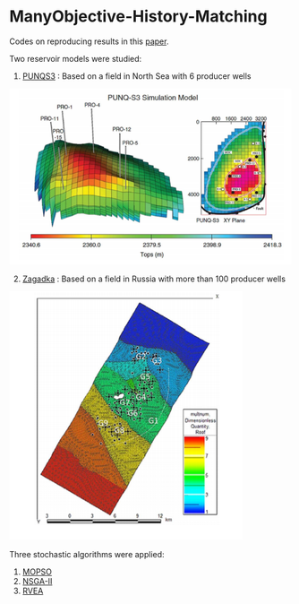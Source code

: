 # ManyObjective-History-Matching

Codes on reproducing results in this [paper].


Two reservoir models were studied:

1. [PUNQS3] : Based on a field in North Sea with 6 producer wells

![](https://github.com/jcohut/ManyObjective-History-Matching/blob/master/images/punqs3.PNG "PUNQS3 Reservoir Model")



2. [Zagadka] : Based on a field in Russia with more than 100 producer wells

![](https://github.com/jcohut/ManyObjective-History-Matching/blob/master/images/zagadka.PNG "PUNQS3 Reservoir Model")



Three stochastic algorithms were applied:

1. [MOPSO]
2. [NSGA-II]
3. [RVEA]


[paper]: https://ieeexplore.ieee.org/document/7850215
[PUNQS3]: https://www.imperial.ac.uk/earth-science/research/research-groups/perm/standard-models/eclipse-dataset/
[Zagadka]: https://ieeexplore.ieee.org/document/7850215
[MOPSO]: https://github.com/jcohut/ManyObjective-History-Matching/tree/master/Optimizer/mopsocd
[NSGA-II]: https://github.com/jcohut/ManyObjective-History-Matching/tree/master/Optimizer/nsga2
[RVEA]: https://github.com/jcohut/ManyObjective-History-Matching/tree/master/Optimizer/rvea
